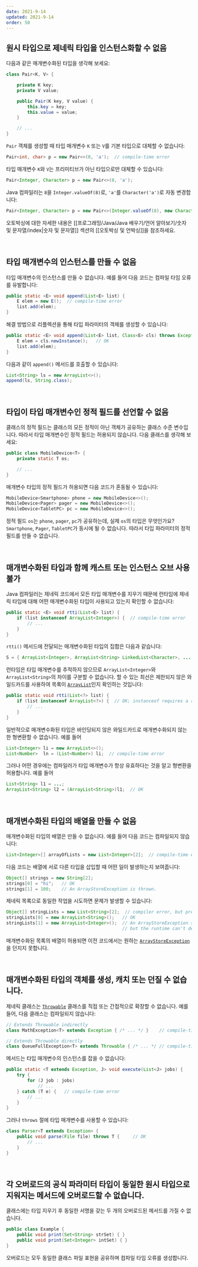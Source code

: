 ```yaml
---
date: 2021-9-14
updated: 2021-9-14
order: 50
---
```

## 원시 타입으로 제네릭 타입을 인스턴스화할 수 없음

다음과 같은 매개변수화된 타입을 생각해 보세요:

```java
class Pair<K, V> {

    private K key;
    private V value;

    public Pair(K key, V value) {
        this.key = key;
        this.value = value;
    }

    // ...
}
```

`Pair` 객체를 생성할 때 타입 매개변수 `K` 또는 `V`를 기본 타입으로 대체할 수 없습니다:

```java
Pair<int, char> p = new Pair<>(8, 'a');  // compile-time error
```

타입 매개변수 `K`와 `V`는 프리미티브가 아닌 타입으로만 대체할 수 있습니다:

```java
Pair<Integer, Character> p = new Pair<>(8, 'a');
```

Java 컴파일러는 `8`을 `Integer.valueOf(8)`로, `'a'`를 `Character('a')`로 자동 변경합니다:

```java
Pair<Integer, Character> p = new Pair<>(Integer.valueOf(8), new Character('a'));
```

오토박싱에 대한 자세한 내용은 [[프로그래밍/Java/Java 배우기/언어 알아보기/숫자 및 문자열/index|숫자 및 문자열]] 섹션의 [[오토박싱 및 언박싱]]을 참조하세요.

 

## 타입 매개변수의 인스턴스를 만들 수 없음

타입 매개변수의 인스턴스를 만들 수 없습니다. 예를 들어 다음 코드는 컴파일 타임 오류를 유발합니다:

```java
public static <E> void append(List<E> list) {
    E elem = new E();  // compile-time error
    list.add(elem);
}
```

해결 방법으로 리플렉션을 통해 타입 파라미터의 객체를 생성할 수 있습니다:

```java
public static <E> void append(List<E> list, Class<E> cls) throws Exception {
    E elem = cls.newInstance();   // OK
    list.add(elem);
}
```

다음과 같이 `append()` 메서드를 호출할 수 있습니다:

```java
List<String> ls = new ArrayList<>();
append(ls, String.class);
```

 

## 타입이 타입 매개변수인 정적 필드를 선언할 수 없음

클래스의 정적 필드는 클래스의 모든 정적이 아닌 객체가 공유하는 클래스 수준 변수입니다. 따라서 타입 매개변수인 정적 필드는 허용되지 않습니다. 다음 클래스를 생각해 보세요:

```java
public class MobileDevice<T> {
    private static T os;

    // ...
}
```

매개변수 타입의 정적 필드가 허용되면 다음 코드가 혼동될 수 있습니다:

```java
MobileDevice<Smartphone> phone = new MobileDevice<>();
MobileDevice<Pager> pager = new MobileDevice<>();
MobileDevice<TabletPC> pc = new MobileDevice<>();
```

정적 필드 `os`는 `phone`, `pager`, `pc`가 공유하는데, 실제 `os`의 타입은 무엇인가요? `Smartphone`, `Pager`, `TabletPC`가 동시에 될 수 없습니다. 따라서 타입 파라미터의 정적 필드를 만들 수 없습니다.

 

## 매개변수화된 타입과 함께 캐스트 또는 인스턴스 오브 사용 불가

Java 컴파일러는 제네릭 코드에서 모든 타입 매개변수를 지우기 때문에 런타임에 제네릭 타입에 대해 어떤 매개변수화된 타입이 사용되고 있는지 확인할 수 없습니다:

```java
public static <E> void rtti(List<E> list) {
    if (list instanceof ArrayList<Integer>) {  // compile-time error
        // ...
    }
}
```

`rtti()` 메서드에 전달되는 매개변수화된 타입의 집합은 다음과 같습니다:

```java
S = { ArrayList<Integer>, ArrayList<String> LinkedList<Character>, ... }
```

런타임은 타입 매개변수를 추적하지 않으므로 `ArrayList<Integer>`와 `ArrayList<String>`의 차이를 구분할 수 없습니다. 할 수 있는 최선은 제한되지 않은 와일드카드를 사용하여 목록이 [`ArrayList`](https://docs.oracle.com/en/java/javase/22/docs/api/java.base/java/util/ArrayList.html)인지 확인하는 것입니다:

```java
public static void rtti(List<?> list) {
    if (list instanceof ArrayList<?>) {  // OK; instanceof requires a reifiable type
        // ...
    }
}
```

일반적으로 매개변수화된 타입은 바인딩되지 않은 와일드카드로 매개변수화되지 않는 한 형변환할 수 없습니다. 예를 들어

```java
List<Integer> li = new ArrayList<>();
List<Number>  ln = (List<Number>) li;  // compile-time error
```

그러나 어떤 경우에는 컴파일러가 타입 매개변수가 항상 유효하다는 것을 알고 형변환을 허용합니다. 예를 들어

```java
List<String> l1 = ...;
ArrayList<String> l2 = (ArrayList<String>)l1;  // OK
```

 

## 매개변수화된 타입의 배열을 만들 수 없음

매개변수화된 타입의 배열은 만들 수 없습니다. 예를 들어 다음 코드는 컴파일되지 않습니다:

```java
List<Integer>[] arrayOfLists = new List<Integer>[2];  // compile-time error
```

다음 코드는 배열에 서로 다른 타입을 삽입할 때 어떤 일이 발생하는지 보여줍니다:

```java
Object[] strings = new String[2];
strings[0] = "hi";   // OK
strings[1] = 100;    // An ArrayStoreException is thrown.
```

제네릭 목록으로 동일한 작업을 시도하면 문제가 발생할 수 있습니다:

```java
Object[] stringLists = new List<String>[2];  // compiler error, but pretend it's allowed
stringLists[0] = new ArrayList<String>();   // OK
stringLists[1] = new ArrayList<Integer>();  // An ArrayStoreException should be thrown,
                                            // but the runtime can't detect it.
```

매개변수화된 목록의 배열이 허용되면 이전 코드에서는 원하는 [`ArrayStoreException`](https://docs.oracle.com/en/java/javase/22/docs/api/java.base/java/lang/ArrayStoreException.html)을 던지지 못합니다.

 

## 매개변수화된 타입의 객체를 생성, 캐치 또는 던질 수 없습니다.

제네릭 클래스는 [`Throwable`](https://docs.oracle.com/en/java/javase/22/docs/api/java.base/java/lang/Throwable.html) 클래스를 직접 또는 간접적으로 확장할 수 없습니다. 예를 들어, 다음 클래스는 컴파일되지 않습니다:

```java
// Extends Throwable indirectly
class MathException<T> extends Exception { /* ... */ }    // compile-time error

// Extends Throwable directly
class QueueFullException<T> extends Throwable { /* ... */ // compile-time error
```

메서드는 타입 매개변수의 인스턴스를 잡을 수 없습니다:

```java
public static <T extends Exception, J> void execute(List<J> jobs) {
    try {
        for (J job : jobs)
            // ...
    } catch (T e) {   // compile-time error
        // ...
    }
}
```

그러나 `throws` 절에 타입 매개변수를 사용할 수 있습니다:

```java
class Parser<T extends Exception> {
    public void parse(File file) throws T {     // OK
        // ...
    }
}
```

 

## 각 오버로드의 공식 파라미터 타입이 동일한 원시 타입으로 지워지는 메서드에 오버로드할 수 없습니다.

클래스에는 타입 지우기 후 동일한 서명을 갖는 두 개의 오버로드된 메서드를 가질 수 없습니다.

```java
public class Example {
    public void print(Set<String> strSet) { }
    public void print(Set<Integer> intSet) { }
}
```

오버로드는 모두 동일한 클래스 파일 표현을 공유하며 컴파일 타임 오류를 생성합니다.
